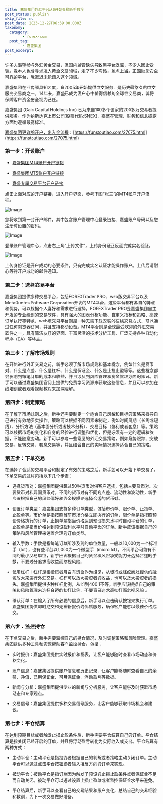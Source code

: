 ```yaml
---
title: 嘉盛集团外汇平台从0开始交易新手教程
post_status: publish
skip_file: no
post_date: 2023-12-29T06:39:00.000Z
taxonomy:
  category:
        - forex-com
  post_tag:
        - 嘉盛集团
post_excerpt: 
---
```

许多人渴望参与外汇黄金交易，但国内监管缺失导致黑平台泛滥，不少人因此受骗。我本人也曾寻求进入黄金交易领域，走了不少弯路，差点上当。正因缺乏安全可靠的平台，我迟迟未能踏入这个领域。

嘉盛集团在业内颇具知名度，自2005年开始提供中文服务，是历史最悠久的中文服务交易商之一。14年来，嘉盛已成为客户心中值得信赖的全球性交易商，其将保障客户资金安全视为己任。

嘉盛集团 (Gain Capital Holdings Inc) 已为来自180多个国家的200多万交易者提供服务。作为纳斯达克上市公司(股票代码:SNEX)，嘉盛在管理、财务和信息披露方面均遵循最高标准。

[嘉盛集团更详细开户，出入金流程](https://funstoutiao.com/27075.html)：[https://funstoutiao.com/27075.html](https://funstoutiao.com/27075.html)

### 第一步：开设账户

* [嘉盛集团MT4账户开户链接](https://s.ssgg.net/jsmt4)

* [嘉盛集团MT5账户开户链接](https://s.ssgg.net/jsmt5)

* [嘉盛专属交易平台开户链接](https://s.ssgg.net/js)

点击上面对应的开户链接，进入开户界面，参考下图“张三”的MT4账户开户流程。

![Image](https://prod-files-secure.s3.us-west-2.amazonaws.com/39ed1227-6d7d-4570-be36-9ccd4a2c4241/7a167aea-686b-400d-af59-4e18eb607a40/640.png?X-Amz-Algorithm=AWS4-HMAC-SHA256&X-Amz-Content-Sha256=UNSIGNED-PAYLOAD&X-Amz-Credential=ASIAZI2LB466VP2VQAI4%2F20250831%2Fus-west-2%2Fs3%2Faws4_request&X-Amz-Date=20250831T041309Z&X-Amz-Expires=3600&X-Amz-Security-Token=IQoJb3JpZ2luX2VjEIz%2F%2F%2F%2F%2F%2F%2F%2F%2F%2FwEaCXVzLXdlc3QtMiJHMEUCIQCIJOpdym%2B8C5H5sWS%2FLzuOde7D63iM4W9VjwSzRQ1ebAIgLPzyb%2Bls%2FUNr%2BtvDT%2Baag5HVku7msfYadagqDt0ActUqiAQI5f%2F%2F%2F%2F%2F%2F%2F%2F%2F%2FARAAGgw2Mzc0MjMxODM4MDUiDNe1yrrYqtCl94LxKircA3O1z%2BG7i4jB6%2Foc5RecvxWoFwSzaNKyS%2FqYpTf7ZEpIAvljtYYxsz2Yl11C%2BnkagzuD7zZksNoY6pOOCAAw1YBy8kXa1p1ka0fgpKZCTRfqmq2duDPAA8%2BVYFpWvjXSiAf9xhp7yWmj%2FYyrXXDoe9kR1JrAz4%2BjNnbeBflY5wyZTcxcmI9QbePh57qdkj7%2BEtqQX09%2BkazRQerN8MWYWRbGvpTF%2F6ihj3We2NHLUdcvPnY5ARglLdzWtIuWJATMiKDUx%2BBfCa1m7ogak9mjMHRZ2k9nfq5%2FGi9RR25y557diBtVSI1849A4EoHuG5mo9OlG5JxirufOaRgXOWh3FVatI7awZ%2FMlPmNFikiAyuRZGQD8BY%2BP9%2BVu00SFOGDMamHgLEZ6rVEnMw4hVMo8ntpouCGYaSuDK9Ge%2FXjpf4Gq2zABvidcTCwaGxcKrnp7Kj2QfBw4XzVU1k8CVyTv65JYtmSQEfNd6JFCOCadXiEFrVuejjh1HaUqeq4Bh9TPB7S4otPAejXvY8Hsjf0ux9aYkbTII0cqmKzv6z4KZpRoTfLsMWrGXuh%2FRdDr4mWjQzcL2E3S4K%2FhY7o9Q9bCUiA%2FjmVUstfKTdlwlndyPjhIGrVDR7YMvkIxIxlnMKuUz8UGOqUB%2B%2BzFju7S7uhvUzMFVE8eusV1MiykE%2F14jwNQ%2BS1DgogtyhcyprdUPmapnXZAI6Q5xzzzHrF9bzMehMFc1npYQbX7f8d6oOtm573T7xnvY%2BpFFlQ0d6eDs6y%2BiZfp%2FyK0HiaNXhJiGBf8wmg0NLSmPBMwWu9VzCwtDOMHzzdvhulzzhw4XfGW19KrF7ou1fJ%2F9YgIZVzGwOwqYkXyGPZP7eRpJr2K&X-Amz-Signature=c0f03ef1b6623af3a33c16dc438efaac7fe83de796f64211b1043123a5bf56db&X-Amz-SignedHeaders=host&x-amz-checksum-mode=ENABLED&x-id=GetObject)

您将收到第一封开户邮件，其中包含账户管理中心登录链接、嘉盛账户号码以及您注册时设置的密码。

![Image](https://prod-files-secure.s3.us-west-2.amazonaws.com/39ed1227-6d7d-4570-be36-9ccd4a2c4241/eaa1c6b3-2877-4284-a0e1-530e222c27fb/image.png?X-Amz-Algorithm=AWS4-HMAC-SHA256&X-Amz-Content-Sha256=UNSIGNED-PAYLOAD&X-Amz-Credential=ASIAZI2LB466VP2VQAI4%2F20250831%2Fus-west-2%2Fs3%2Faws4_request&X-Amz-Date=20250831T041309Z&X-Amz-Expires=3600&X-Amz-Security-Token=IQoJb3JpZ2luX2VjEIz%2F%2F%2F%2F%2F%2F%2F%2F%2F%2FwEaCXVzLXdlc3QtMiJHMEUCIQCIJOpdym%2B8C5H5sWS%2FLzuOde7D63iM4W9VjwSzRQ1ebAIgLPzyb%2Bls%2FUNr%2BtvDT%2Baag5HVku7msfYadagqDt0ActUqiAQI5f%2F%2F%2F%2F%2F%2F%2F%2F%2F%2FARAAGgw2Mzc0MjMxODM4MDUiDNe1yrrYqtCl94LxKircA3O1z%2BG7i4jB6%2Foc5RecvxWoFwSzaNKyS%2FqYpTf7ZEpIAvljtYYxsz2Yl11C%2BnkagzuD7zZksNoY6pOOCAAw1YBy8kXa1p1ka0fgpKZCTRfqmq2duDPAA8%2BVYFpWvjXSiAf9xhp7yWmj%2FYyrXXDoe9kR1JrAz4%2BjNnbeBflY5wyZTcxcmI9QbePh57qdkj7%2BEtqQX09%2BkazRQerN8MWYWRbGvpTF%2F6ihj3We2NHLUdcvPnY5ARglLdzWtIuWJATMiKDUx%2BBfCa1m7ogak9mjMHRZ2k9nfq5%2FGi9RR25y557diBtVSI1849A4EoHuG5mo9OlG5JxirufOaRgXOWh3FVatI7awZ%2FMlPmNFikiAyuRZGQD8BY%2BP9%2BVu00SFOGDMamHgLEZ6rVEnMw4hVMo8ntpouCGYaSuDK9Ge%2FXjpf4Gq2zABvidcTCwaGxcKrnp7Kj2QfBw4XzVU1k8CVyTv65JYtmSQEfNd6JFCOCadXiEFrVuejjh1HaUqeq4Bh9TPB7S4otPAejXvY8Hsjf0ux9aYkbTII0cqmKzv6z4KZpRoTfLsMWrGXuh%2FRdDr4mWjQzcL2E3S4K%2FhY7o9Q9bCUiA%2FjmVUstfKTdlwlndyPjhIGrVDR7YMvkIxIxlnMKuUz8UGOqUB%2B%2BzFju7S7uhvUzMFVE8eusV1MiykE%2F14jwNQ%2BS1DgogtyhcyprdUPmapnXZAI6Q5xzzzHrF9bzMehMFc1npYQbX7f8d6oOtm573T7xnvY%2BpFFlQ0d6eDs6y%2BiZfp%2FyK0HiaNXhJiGBf8wmg0NLSmPBMwWu9VzCwtDOMHzzdvhulzzhw4XfGW19KrF7ou1fJ%2F9YgIZVzGwOwqYkXyGPZP7eRpJr2K&X-Amz-Signature=ce012c7cf51b483fc0a3f6b93f40e7fd361e66928e4955b41aa4cc42dfe86c3f&X-Amz-SignedHeaders=host&x-amz-checksum-mode=ENABLED&x-id=GetObject)

登录账户管理中心，点击右上角“上传文件”，上传身份证正反面完成实名验证。

![Image](https://prod-files-secure.s3.us-west-2.amazonaws.com/39ed1227-6d7d-4570-be36-9ccd4a2c4241/54090639-09fc-46b4-a135-e0289f707147/image.png?X-Amz-Algorithm=AWS4-HMAC-SHA256&X-Amz-Content-Sha256=UNSIGNED-PAYLOAD&X-Amz-Credential=ASIAZI2LB466VP2VQAI4%2F20250831%2Fus-west-2%2Fs3%2Faws4_request&X-Amz-Date=20250831T041309Z&X-Amz-Expires=3600&X-Amz-Security-Token=IQoJb3JpZ2luX2VjEIz%2F%2F%2F%2F%2F%2F%2F%2F%2F%2FwEaCXVzLXdlc3QtMiJHMEUCIQCIJOpdym%2B8C5H5sWS%2FLzuOde7D63iM4W9VjwSzRQ1ebAIgLPzyb%2Bls%2FUNr%2BtvDT%2Baag5HVku7msfYadagqDt0ActUqiAQI5f%2F%2F%2F%2F%2F%2F%2F%2F%2F%2FARAAGgw2Mzc0MjMxODM4MDUiDNe1yrrYqtCl94LxKircA3O1z%2BG7i4jB6%2Foc5RecvxWoFwSzaNKyS%2FqYpTf7ZEpIAvljtYYxsz2Yl11C%2BnkagzuD7zZksNoY6pOOCAAw1YBy8kXa1p1ka0fgpKZCTRfqmq2duDPAA8%2BVYFpWvjXSiAf9xhp7yWmj%2FYyrXXDoe9kR1JrAz4%2BjNnbeBflY5wyZTcxcmI9QbePh57qdkj7%2BEtqQX09%2BkazRQerN8MWYWRbGvpTF%2F6ihj3We2NHLUdcvPnY5ARglLdzWtIuWJATMiKDUx%2BBfCa1m7ogak9mjMHRZ2k9nfq5%2FGi9RR25y557diBtVSI1849A4EoHuG5mo9OlG5JxirufOaRgXOWh3FVatI7awZ%2FMlPmNFikiAyuRZGQD8BY%2BP9%2BVu00SFOGDMamHgLEZ6rVEnMw4hVMo8ntpouCGYaSuDK9Ge%2FXjpf4Gq2zABvidcTCwaGxcKrnp7Kj2QfBw4XzVU1k8CVyTv65JYtmSQEfNd6JFCOCadXiEFrVuejjh1HaUqeq4Bh9TPB7S4otPAejXvY8Hsjf0ux9aYkbTII0cqmKzv6z4KZpRoTfLsMWrGXuh%2FRdDr4mWjQzcL2E3S4K%2FhY7o9Q9bCUiA%2FjmVUstfKTdlwlndyPjhIGrVDR7YMvkIxIxlnMKuUz8UGOqUB%2B%2BzFju7S7uhvUzMFVE8eusV1MiykE%2F14jwNQ%2BS1DgogtyhcyprdUPmapnXZAI6Q5xzzzHrF9bzMehMFc1npYQbX7f8d6oOtm573T7xnvY%2BpFFlQ0d6eDs6y%2BiZfp%2FyK0HiaNXhJiGBf8wmg0NLSmPBMwWu9VzCwtDOMHzzdvhulzzhw4XfGW19KrF7ou1fJ%2F9YgIZVzGwOwqYkXyGPZP7eRpJr2K&X-Amz-Signature=dd5997046374b2dd9d22a10ff2beb97e5488eba69710bb5030eb74bafb0f9787&X-Amz-SignedHeaders=host&x-amz-checksum-mode=ENABLED&x-id=GetObject)

上传身份证是开户成功的必要条件，只有完成实名认证才能操作账户。上传后请耐心等待开户成功的邮件通知。

### 第二步：选择交易平台

嘉盛集团提供多种交易平台，包括FOREXTrader PRO、web版交易平台以及MetaQuotes Software Corporation开发的MT4平台。这些平台都有各自的特点和优势，可以根据个人喜好和需求进行选择。FOREXTrader PRO是嘉盛集团自主开发的专业级别的交易软件，具有强大的图表分析功能、自定义指标和策略、高速订单执行等特点。web版交易平台则是一种无需下载安装的在线交易方式，可以通过任何浏览器访问，并且支持移动设备。MT4平台则是全球最受欢迎的外汇交易软件之一，具有简洁友好的界面、丰富灵活的技术分析工具、广泛支持各种自动化程序（EA）等特点。

### 第三步：了解市场规则

在开始进行外汇交易之前，新手必须了解市场规则和基本概念，例如什么是货币对、什么是点差、什么是杠杆、什么是保证金、什么是止损止盈等等。这些概念都会影响到每笔订单的成本和收益，并且涉及到风险管理和资金管理方面的知识。新手可以通过嘉盛集团官网上提供的免费学习资源来获取这些信息，并且可以参加在线培训或者观看视频教程来加深理解。

### 第四步：制定策略

在了解了市场规则之后，新手还需要制定一个适合自己风格和目标的策略来指导自己进行有效地买卖操作。策略可以根据不同因素来制定，例如时间周期（长线或短线）、分析方法（基本面分析或者技术分析）、交易目标（盈利或者套息）等。策略可以根据市场的变化和自身的经验进行调整和优化，但是必须有一定的逻辑和依据，不能随意变动。新手可以参考一些常见的外汇交易策略，例如趋势跟踪、突破交易、反转交易、套息交易等，并且结合自己的实际情况选择适合自己的策略。

### 第五步：下单交易

在选择了合适的交易平台和制定了有效的策略之后，新手就可以开始下单交易了。下单交易的过程包括以下几个步骤：

* 选择货币对：嘉盛集团提供超过50种货币对供客户选择，包括主要货币对、次要货币对和异国货币对。不同的货币对有不同的点差、流动性和波动性，新手应该根据自己的风险偏好和资金规模来选择合适的货币对。

* 设置订单类型：嘉盛集团支持多种订单类型，包括市价单、限价单、止损单、止盈单等。市价单是指按照当前市场价格立即执行的订单，限价单是指按照预设价格执行的订单，止损单是指当价格达到预设损失水平时自动平仓的订单，止盈单是指当价格达到预设盈利水平时自动平仓的订单。新手应该根据自己的策略和风险管理来设置合理的订单类型。

* 输入手数：手数是指每笔订单所涉及到的单位数量，一般以10,000为一个标准手（lot），也有些平台以1,000为一个微型手（micro lot）。不同平台可能有不同的最小交易单位，新手应该根据自己的资金和风险承受能力来选择合适的手数，不要过分追求高收益而忽视风险。

* 使用杠杆：杠杆是指投资者用自有资金作为担保，从银行或经纪商处提供的融资放大来进行外汇交易。杠杆可以放大投资者的收益，也可以放大投资者的损失。嘉盛集团提供多种杠杆比例，从1:1到400:1不等。新手应该根据自己的策略和风险管理来选择合适的杠杆比例，不要盲目追求高杠杆而忽视风险 。

* 确认订单：在输入了所有必要的信息后，新手可以点击确认按钮来执行订单。嘉盛集团提供即时成交和无重新报价的优质服务，确保客户能够以最佳价格成交。

### 第六步：监控持仓

在下单交易之后，新手需要监控自己的持仓情况，及时调整策略和风险管理。嘉盛集团提供多种工具和资源帮助客户监控持仓，包括：

* 实时报价：嘉盛集团提供实时报价和图表，让客户能够随时查看市场动态和价格变化。

* 账户信息：嘉盛集团提供账户信息和历史记录，让客户能够随时查看自己的余额、净值、已用保证金、可用保证金、浮动盈亏等数据。

* 新闻与分析：嘉盛集团提供专业的新闻与分析服务，让客户能够及时获取市场动态和专家观点。

* 交易信号：嘉盛集团提供多种交易信号服务，让客户能够获取市场机会和建议。

### 第七步：平仓结算

在达到预期目标或者触发止损止盈条件后，新手需要平仓结算自己的订单。平仓结算是指关闭已经开启的订单，并且将浮动盈亏转化为实际收入或支出。平仓结算有两种方式：

* 主动平仓：主动平仓是指投资者根据自己的判断或者策略主动关闭订单。主动平仓可以通过点击平仓按钮或者输入相反方向的订单来实现。

* 被动平仓：被动平仓是指订单因为触发了预设的止损止盈条件或者保证金不足而自动关闭。被动平仓可以通过设置止损止盈单或者监控保证金水平来避免。

* 平仓结算后，新手可以查看自己的交易结果和账户变化，总结自己的交易经验和教训，为下一次交易做好准备。